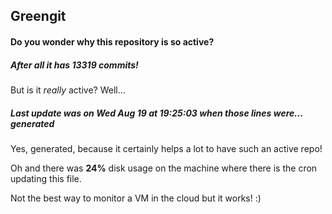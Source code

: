 ## Greengit

#### Do you wonder why this repository is so active?

##### After all it has 13319 commits!

But is it *really* active? Well...

##### Last update was on Wed Aug 19 at 19:25:03 when those lines were... generated

Yes, generated, because it certainly helps a lot to have such an active repo!

Oh and there was **24%** disk usage on the machine
where there is the cron updating this file.

Not the best way to monitor a VM in the cloud but it works! :)
